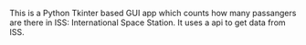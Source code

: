 This is a Python Tkinter based GUI app which counts how many passangers are there in ISS: International Space Station.
It uses a api to get data from ISS.

